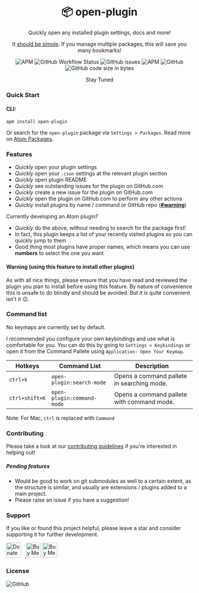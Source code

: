 <h1 align="center">
    📦 open-plugin
</h1>
<p align="center">Quickly open any installed plugin settings, docs and more!</p>
<p align="center">It <ins>should be simple</ins>. If you manage multiple packages, this will save you many bookmarks!</p>
<p align="center">
    <img alt="APM" src="https://img.shields.io/apm/v/open-plugin">
    <img alt="GitHub Workflow Status" src="https://img.shields.io/github/workflow/status/keevan/open-plugin/ci">
    <img alt="GitHub issues" src="https://img.shields.io/github/issues/keevan/open-plugin">
    <img alt="APM" src="https://img.shields.io/apm/dm/open-plugin">
    <img alt="GitHub" src="https://img.shields.io/github/license/keevan/open-plugin">
    <img alt="GitHub code size in bytes" src="https://img.shields.io/github/languages/code-size/keevan/open-plugin">
</p>

<p align="center">
    Stay Tuned
</p>

### Quick Start

#### CLI:
```
apm install open-plugin
```
Or search for the `open-plugin` package via `Settings > Packages`. Read more on [Atom Packages](https://flight-manual.atom.io/using-atom/sections/atom-packages/).

### Features

- _Quickly_ open your plugin settings
- _Quickly_ open your `.cson` settings at the relevant plugin section
- _Quickly_ open plugin README
- _Quickly_ see outstanding issues for the plugin on GitHub.com
- _Quickly_ create a new issue for the plugin on GitHub.com
- _Quickly_ open the plugin on GitHub.com to perform any other actions
- _Quickly_ install plugins by name / command or GitHub repo (__[#warning](#warning)__)

Currently developing an Atom plugin?
- _Quickly_ do the above, without needing to search for the package first!
- In fact, this plugin keeps a list of your recently visited plugins so you can quickly jump to them
- Good thing most plugins have proper names, which means you can use __numbers__ to select the one you want

#### Warning (using this feature to install other plugins)
As with all nice things, please ensure that you have read and reviewed the plugin you plan to install before using this feature. By nature of convenience this is unsafe to do blindly and should be avoided. But _it is_ quite convenient isn't it :wink:.


### Command list
No keymaps are currently set by default.

I recommended you configure your own keybindings and use what is comfortable for you. You can do this by going to `Settings > Keybindings` or open it from the Command Pallete using `Application: Open Your Keymap`.

Hotkeys       | Command List               | Description
--------------|----------------------------|-------------
`ctrl+k`      | `open-plugin:search-mode`  | Opens a command pallete in searching mode.
`ctrl+shift+K`| `open-plugin:command-mode` | Opens a command pallete with command mode.

Note: For Mac, `ctrl` is replaced with `Command`


### Contributing
Please take a look at our [contributing guidelines](./.github/CONTRIBUTING.md) if you're interested in helping out!

##### Pending features
- Would be good to work on git submodules as well to a certain extent, as the structure is similar, and usually are extensions / plugins added to a main project.
- Please raise an issue if you have a suggestion!

### Support

If you like or found this project helpful, please leave a star and consider supporting it for further development.

<a href="https://liberapay.com/kevinpham/donate"><img alt="Donate using Liberapay" src="https://liberapay.com/assets/widgets/donate.svg" style="height: 40px; padding-right: 10px">
<a href="https://www.buymeacoffee.com/keevan" target="_blank"><img src="https://cdn.buymeacoffee.com/buttons/v2/default-yellow.png" alt="Buy Me A Coffee" style="height: 40px !important" ></a>
<a href="https://ko-fi.com/H2H3AFFHJ" target='_blank'><img height='36' style='border:0px;height:40px;' src='https://cdn.ko-fi.com/cdn/kofi1.png?v=3' border='0' alt='Buy Me a Coffee at ko-fi.com' /></a>

### License

<img alt="GitHub" src="https://img.shields.io/github/license/keevan/open-plugin?label=License">
